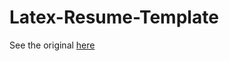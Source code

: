 # Latex-Resume-Template

See the original [here](https://www.overleaf.com/project/662939053eb1dc8f0f3c617f)
